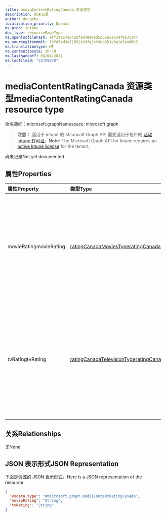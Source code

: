 ```yaml
---
title: mediaContentRatingCanada 资源类型
description: 尚未记录
author: dougeby
localization_priority: Normal
ms.prod: intune
doc_type: resourcePageType
ms.openlocfilehash: eff3a957e242dfad4840ad5d616cec54f9a3c344
ms.sourcegitcommit: 13f474d3e71d32a5dfe2efebb351e3a1a5aa9685
ms.translationtype: MT
ms.contentlocale: zh-CN
ms.lasthandoff: 06/04/2021
ms.locfileid: "52755040"
---
```

# <a name="mediacontentratingcanada-resource-type"></a><span data-ttu-id="f510f-103">mediaContentRatingCanada 资源类型</span><span class="sxs-lookup"><span data-stu-id="f510f-103">mediaContentRatingCanada resource type</span></span>

<span data-ttu-id="f510f-104">命名空间：microsoft.graph</span><span class="sxs-lookup"><span data-stu-id="f510f-104">Namespace: microsoft.graph</span></span>

> <span data-ttu-id="f510f-105">**注意：** 适用于 Intune 的 Microsoft Graph API 需要适用于租户的 [活动 Intune 许可证](https://go.microsoft.com/fwlink/?linkid=839381)。</span><span class="sxs-lookup"><span data-stu-id="f510f-105">**Note:** The Microsoft Graph API for Intune requires an [active Intune license](https://go.microsoft.com/fwlink/?linkid=839381) for the tenant.</span></span>

<span data-ttu-id="f510f-106">尚未记录</span><span class="sxs-lookup"><span data-stu-id="f510f-106">Not yet documented</span></span>

## <a name="properties"></a><span data-ttu-id="f510f-107">属性</span><span class="sxs-lookup"><span data-stu-id="f510f-107">Properties</span></span>
|<span data-ttu-id="f510f-108">属性</span><span class="sxs-lookup"><span data-stu-id="f510f-108">Property</span></span>|<span data-ttu-id="f510f-109">类型</span><span class="sxs-lookup"><span data-stu-id="f510f-109">Type</span></span>|<span data-ttu-id="f510f-110">Description</span><span class="sxs-lookup"><span data-stu-id="f510f-110">Description</span></span>|
|:---|:---|:---|
|<span data-ttu-id="f510f-111">movieRating</span><span class="sxs-lookup"><span data-stu-id="f510f-111">movieRating</span></span>|[<span data-ttu-id="f510f-112">ratingCanadaMoviesType</span><span class="sxs-lookup"><span data-stu-id="f510f-112">ratingCanadaMoviesType</span></span>](../resources/intune-deviceconfig-ratingcanadamoviestype.md)|<span data-ttu-id="f510f-113">为加拿大选择的电影评级。</span><span class="sxs-lookup"><span data-stu-id="f510f-113">Movies rating selected for Canada.</span></span> <span data-ttu-id="f510f-114">可取值为：`allAllowed`、`allBlocked`、`general`、`parentalGuidance`、`agesAbove14`、`agesAbove18` 或 `restricted`。</span><span class="sxs-lookup"><span data-stu-id="f510f-114">Possible values are: `allAllowed`, `allBlocked`, `general`, `parentalGuidance`, `agesAbove14`, `agesAbove18`, `restricted`.</span></span>|
|<span data-ttu-id="f510f-115">tvRating</span><span class="sxs-lookup"><span data-stu-id="f510f-115">tvRating</span></span>|[<span data-ttu-id="f510f-116">ratingCanadaTelevisionType</span><span class="sxs-lookup"><span data-stu-id="f510f-116">ratingCanadaTelevisionType</span></span>](../resources/intune-deviceconfig-ratingcanadatelevisiontype.md)|<span data-ttu-id="f510f-117">为加拿大选择的电视评级。</span><span class="sxs-lookup"><span data-stu-id="f510f-117">TV rating selected for Canada.</span></span> <span data-ttu-id="f510f-118">可取值为：`allAllowed`、`allBlocked`、`children`、`childrenAbove8`、`general`、`parentalGuidance`、`agesAbove14`、`agesAbove18`。</span><span class="sxs-lookup"><span data-stu-id="f510f-118">Possible values are: `allAllowed`, `allBlocked`, `children`, `childrenAbove8`, `general`, `parentalGuidance`, `agesAbove14`, `agesAbove18`.</span></span>|

## <a name="relationships"></a><span data-ttu-id="f510f-119">关系</span><span class="sxs-lookup"><span data-stu-id="f510f-119">Relationships</span></span>
<span data-ttu-id="f510f-120">无</span><span class="sxs-lookup"><span data-stu-id="f510f-120">None</span></span>

## <a name="json-representation"></a><span data-ttu-id="f510f-121">JSON 表示形式</span><span class="sxs-lookup"><span data-stu-id="f510f-121">JSON Representation</span></span>
<span data-ttu-id="f510f-122">下面是资源的 JSON 表示形式。</span><span class="sxs-lookup"><span data-stu-id="f510f-122">Here is a JSON representation of the resource.</span></span>
<!-- {
  "blockType": "resource",
  "@odata.type": "microsoft.graph.mediaContentRatingCanada"
}
-->
``` json
{
  "@odata.type": "#microsoft.graph.mediaContentRatingCanada",
  "movieRating": "String",
  "tvRating": "String"
}
```




